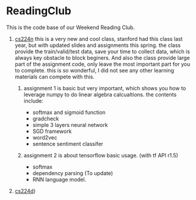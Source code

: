 # ReadingClub

This is the code base of our Weekend Reading Club.

1. [cs224n](http://web.stanford.edu/class/cs224n/)
this is a very new  and cool class, stanford had this class last year, but with updated slides and assignments this spring. the class provide the train/valid/test data, save your time to collect data, which is always key obstacle to block beginers. And also the class provide large part of the assignment code, only leave the most important part for you to complete. this is so wonderful, I did not see any other learning materials can compete with this. 

    1. assignment 1 is basic but very important, which shows you how to leverage numpy to do linear algebra calcualtions. the contents include:
        * softmax and sigmoid function
        * gradcheck
        * simple 3 layers neural network
        * SGD framework
        * word2vec
        * sentence sentiment classifer 

    2. assignment 2 is about tensorflow basic usage. (with tf API r1.5)
        * softmax
        * dependency parsing (To update)
        * RNN language model.


2. [cs224d](http://web.stanford.edu/class/cs224d/))
